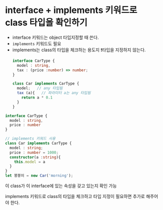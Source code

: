 # interface + implements 키워드로 class 타입을 확인하기 

- interface 키워드는 object 타입지정할 때 쓴다.
- `implements` 키워드도 필요
-  implements는 class의 타입을 체크하는 용도지 ❗타입을 지정하지 않는다.
    ```typescript
    interface CarType {
      model : string,
      tax : (price :number) => number;
    }

    class Car implements CarType {
      model;   // any 타입됨
      tax (a){   // 파라미터 a는 any 타입됨 
        return a * 0.1
      }
    }
    ```


```typescript
interface CarType {
  model : string,
  price : number
}

// implements 키워드 사용
class Car implements CarType {
  model : string;
  price : number = 1000;
  constructor(a :string){
    this.model = a
  }
}
let 붕붕이 = new Car('morning');
```
이 class가 이 interface에 있는 속성을 갖고 있는지 확인 가능

implements 키워드로 class의 타입을 체크하고 타입 지정이 필요하면 추가로 해주어야 한다.